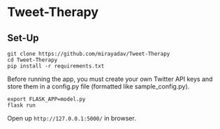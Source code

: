# Tweet-Therapy

## Set-Up

```
git clone https://github.com/mirayadav/Tweet-Therapy
cd Tweet-Therapy
pip install -r requirements.txt
```

Before running the app, you must create your own Twitter API keys and store them in a config.py file (formatted like sample_config.py).

```
export FLASK_APP=model.py
flask run
```
Open up ```http://127.0.0.1:5000/``` in browser.
